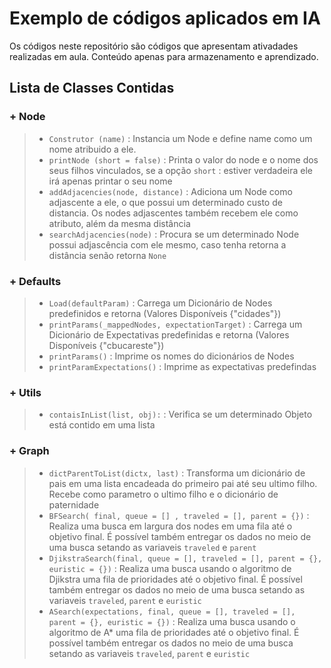 # Exemplo de códigos aplicados em IA

Os códigos neste repositório são códigos que apresentam ativadades realizadas em aula.
Conteúdo apenas para armazenamento e aprendizado.

## Lista de Classes Contidas
### + Node
> - `Construtor (name)` : Instancia um Node e define name como um nome atribuido a ele.
> - `printNode (short = false)` : Printa o valor do node e o nome dos seus filhos vinculados, se a opção `short` : estiver verdadeira ele irá apenas printar o seu nome
> - `addAdjacencies(node, distance)` : Adiciona um Node como adjascente a ele, o que possui um determinado custo de distancia. Os nodes adjascentes também recebem ele como atributo, além da mesma distância
> - `searchAdjacencies(node)` : Procura se um determinado Node possui adjascência com ele mesmo, caso tenha retorna a distância senão retorna `None`

### + Defaults
> - `Load(defaultParam)` : Carrega um Dicionário de Nodes predefinidos e retorna (Valores Disponíveis {"cidades"}) 
> - `printParams(_mappedNodes, expectationTarget)` : Carrega um Dicionário de Expectativas predefinidas e retorna (Valores Disponíveis {"cbucareste"}) 
> - `printParams()` : Imprime os nomes do dicionários de Nodes
> - `printParamExpectations()` : Imprime as expectativas predefindas

### + Utils
> - `contaisInList(list, obj):` : Verifica se um determinado Objeto está contido em uma lista

### + Graph
> - `dictParentToList(dictx, last)` : Transforma um dicionário de pais em uma lista encadeada do primeiro pai até seu ultimo filho. Recebe como parametro o ultimo filho e o dicionário de paternidade
> - `BFSearch( final, queue = [] , traveled = [], parent = {})` : Realiza uma busca em largura dos nodes em uma fila até o objetivo final. É possível também entregar os dados no meio de uma busca setando as variaveis `traveled` e `parent`
> - `DjikstraSearch(final, queue = [], traveled = [], parent = {}, euristic = {})` : Realiza uma busca usando o algoritmo de Djikstra uma fila de prioridades até o objetivo final. É possível também entregar os dados no meio de uma busca setando as variaveis `traveled`, `parent` e `euristic`
> - `ASearch(expectations, final, queue = [], traveled = [], parent = {}, euristic = {})` : Realiza uma busca usando o algoritmo de A* uma fila de prioridades até o objetivo final. É possível também entregar os dados no meio de uma busca setando as variaveis `traveled`, `parent` e `euristic`